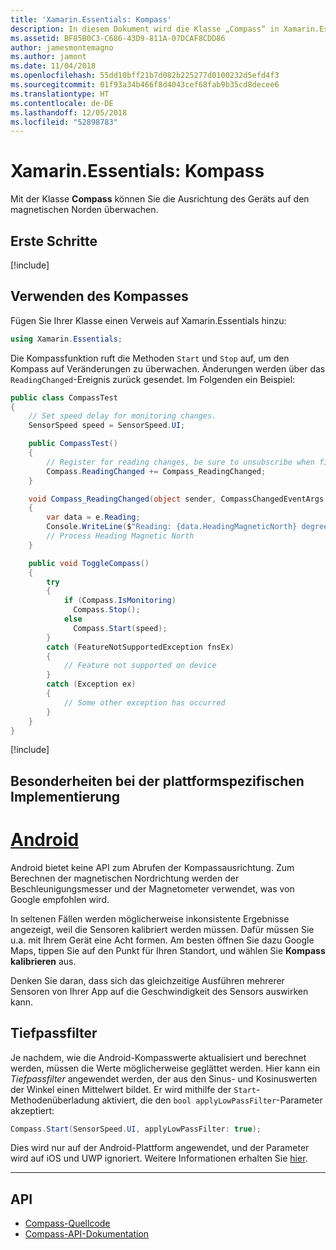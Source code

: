 ```yaml
---
title: 'Xamarin.Essentials: Kompass'
description: In diesem Dokument wird die Klasse „Compass“ in Xamarin.Essentials beschrieben, mit der Sie die Ausrichtung des Geräts auf den magnetischen Norden überwachen können.
ms.assetid: BF85B0C3-C686-43D9-811A-07DCAF8CDD86
author: jamesmontemagno
ms.author: jamont
ms.date: 11/04/2018
ms.openlocfilehash: 55dd10bff21b7d082b225277d0100232d5efd4f3
ms.sourcegitcommit: 01f93a34b466f8d4043cef68fab9b35cd8decee6
ms.translationtype: HT
ms.contentlocale: de-DE
ms.lasthandoff: 12/05/2018
ms.locfileid: "52898783"
---
```

# <a name="xamarinessentials-compass"></a>Xamarin.Essentials: Kompass

Mit der Klasse **Compass** können Sie die Ausrichtung des Geräts auf den magnetischen Norden überwachen.

## <a name="get-started"></a>Erste Schritte

[!include[](~/essentials/includes/get-started.md)]

## <a name="using-compass"></a>Verwenden des Kompasses

Fügen Sie Ihrer Klasse einen Verweis auf Xamarin.Essentials hinzu:

```csharp
using Xamarin.Essentials;
```

Die Kompassfunktion ruft die Methoden `Start` und `Stop` auf, um den Kompass auf Veränderungen zu überwachen. Änderungen werden über das `ReadingChanged`-Ereignis zurück gesendet. Im Folgenden ein Beispiel:

```csharp
public class CompassTest
{
    // Set speed delay for monitoring changes.
    SensorSpeed speed = SensorSpeed.UI;

    public CompassTest()
    {
        // Register for reading changes, be sure to unsubscribe when finished
        Compass.ReadingChanged += Compass_ReadingChanged;
    }

    void Compass_ReadingChanged(object sender, CompassChangedEventArgs e)
    {
        var data = e.Reading;
        Console.WriteLine($"Reading: {data.HeadingMagneticNorth} degrees");
        // Process Heading Magnetic North
    }

    public void ToggleCompass()
    {
        try
        {
            if (Compass.IsMonitoring)
              Compass.Stop();
            else
              Compass.Start(speed);
        }
        catch (FeatureNotSupportedException fnsEx)
        {
            // Feature not supported on device
        }
        catch (Exception ex)
        {
            // Some other exception has occurred
        }
    }
}
```

[!include[](~/essentials/includes/sensor-speed.md)]

## <a name="platform-implementation-specifics"></a>Besonderheiten bei der plattformspezifischen Implementierung

# <a name="androidtabandroid"></a>[Android](#tab/android)

Android bietet keine API zum Abrufen der Kompassausrichtung. Zum Berechnen der magnetischen Nordrichtung werden der Beschleunigungsmesser und der Magnetometer verwendet, was von Google empfohlen wird.

In seltenen Fällen werden möglicherweise inkonsistente Ergebnisse angezeigt, weil die Sensoren kalibriert werden müssen. Dafür müssen Sie u.a. mit Ihrem Gerät eine Acht formen. Am besten öffnen Sie dazu Google Maps, tippen Sie auf den Punkt für Ihren Standort, und wählen Sie **Kompass kalibrieren** aus.

Denken Sie daran, dass sich das gleichzeitige Ausführen mehrerer Sensoren von Ihrer App auf die Geschwindigkeit des Sensors auswirken kann.

## <a name="low-pass-filter"></a>Tiefpassfilter

Je nachdem, wie die Android-Kompasswerte aktualisiert und berechnet werden, müssen die Werte möglicherweise geglättet werden. Hier kann ein _Tiefpassfilter_ angewendet werden, der aus den Sinus- und Kosinuswerten der Winkel einen Mittelwert bildet. Er wird mithilfe der `Start`-Methodenüberladung aktiviert, die den `bool applyLowPassFilter`-Parameter akzeptiert:

```csharp
Compass.Start(SensorSpeed.UI, applyLowPassFilter: true);
```

Dies wird nur auf der Android-Plattform angewendet, und der Parameter wird auf iOS und UWP ignoriert.  Weitere Informationen erhalten Sie [hier](https://github.com/xamarin/Essentials/pull/354#issuecomment-405316860).

--------------

## <a name="api"></a>API

- [Compass-Quellcode](https://github.com/xamarin/Essentials/tree/master/Xamarin.Essentials/Compass)
- [Compass-API-Dokumentation](xref:Xamarin.Essentials.Compass)
